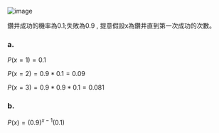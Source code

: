![image](https://github.com/user-attachments/assets/457caeea-50c3-49e5-99fc-36e763fe2957)  

鑽井成功的機率為0.1;失敗為0.9 , 提意假設x為鑽井直到第一次成功的次數。

### a.  

$P(x=1)=0.1$  

$P(x=2)=0.9*0.1 = 0.09$  

$P(x=3)=0.9* 0.9 *0.1 = 0.081$  

### b.  

$P(x)=(0.9)^{x-1}(0.1)$
